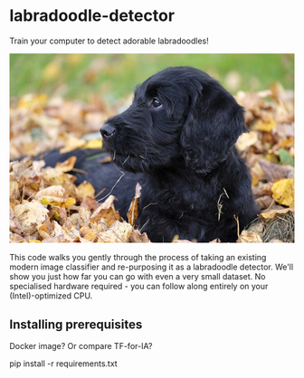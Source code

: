 # labradoodle-detector
Train your computer to detect adorable labradoodles!

![Labradoodle](images/labradoodle.jpg)

This code walks you gently through the process of taking an existing modern image classifier and re-purposing it as a labradoodle detector.  We'll show you just how far you can go with even a very small dataset.  No specialised hardware required - you can follow along entirely on your (Intel)-optimized CPU.

## Installing prerequisites
Docker image? Or compare TF-for-IA?

pip install -r requirements.txt
